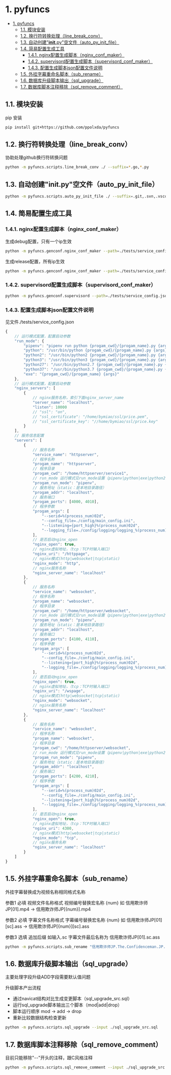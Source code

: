 ﻿# 1. pyfuncs

<!-- TOC -->

- [1. pyfuncs](#1-pyfuncs)
    - [1.1. 模块安装](#11-模块安装)
    - [1.2. 换行符转换处理（line_break_conv）](#12-换行符转换处理line_break_conv)
    - [1.3. 自动创建"__init__.py"空文件（auto_py_init_file）](#13-自动创建__init__py空文件auto_py_init_file)
    - [1.4. 简易配置生成工具](#14-简易配置生成工具)
        - [1.4.1. nginx配置生成脚本（nginx_conf_maker）](#141-nginx配置生成脚本nginx_conf_maker)
        - [1.4.2. supervisord配置生成脚本（supervisord_conf_maker）](#142-supervisord配置生成脚本supervisord_conf_maker)
        - [1.4.3. 配置生成脚本json配置文件说明](#143-配置生成脚本json配置文件说明)
    - [1.5. 外挂字幕重命名脚本（sub_rename）](#15-外挂字幕重命名脚本sub_rename)
    - [1.6. 数据库升级脚本输出（sql_upgrade）](#16-数据库升级脚本输出sql_upgrade)
    - [1.7. 数据库脚本注释移除（sql_remove_comment）](#17-数据库脚本注释移除sql_remove_comment)

<!-- /TOC -->

## 1.1. 模块安装

pip 安装

```bash
pip install git+https://github.com/ppolxda/pyfuncs
```

## 1.2. 换行符转换处理（line_break_conv）

协助处理github换行符转换问题

```bash
python -m pyfuncs.scripts.line_break_conv ./ --suffix=*.go,*.py
```

## 1.3. 自动创建"__init__.py"空文件（auto_py_init_file）

```bash
python -m pyfuncs.scripts.auto_py_init_file ./ --suffix=.git,.svn,.vscode,__pycache__
```

## 1.4. 简易配置生成工具

### 1.4.1. nginx配置生成脚本（nginx_conf_maker）

生成debug配置，只有一个ip生效

```bash
python -m pyfuncs.genconf.nginx_conf_maker --path=./tests/service_config.json --out_path=./tests/nginx.conf --debug=True
```

生成release配置，所有ip生效

```bash
python -m pyfuncs.genconf.nginx_conf_maker --path=./tests/service_config.json --out_path=./tests/nginx.conf
```

### 1.4.2. supervisord配置生成脚本（supervisord_conf_maker）

```bash
python -m pyfuncs.genconf.supervisord --path=./tests/service_config.json --out_path=./tests/nginx.conf
```

### 1.4.3. 配置生成脚本json配置文件说明

见文件./tests/service_config.json

```js
{
    // 运行模式配置，配置启动参数
    "run_mode": {
        "pipenv": "pipenv run python {progam_cwd}/{progam_name}.py {args}",
        "python": "/usr/bin/python {progam_cwd}/{progam_name}.py {args}",
        "python2": "/usr/bin/python2 {progam_cwd}/{progam_name}.py {args}",
        "python3": "/usr/bin/python3 {progam_cwd}/{progam_name}.py {args}",
        "python27": "/usr/bin/python2.7 {progam_cwd}/{progam_name}.py {args}",
        "python37": "/usr/bin/python3.7 {progam_cwd}/{progam_name}.py {args}",
        "exe": "{progam_cwd}/{progam_name} {args}"
    },
    // 运行模式配置，配置启动参数
    "nginx_servers": [
        {
            // nginx服务名称，索引下面nginx_server_name
            "server_name": "localhost",
            "listen": 10000
            // "ssl": "on",
            // "ssl_certificate": "/home/bymiao/ssl/price.pem",
            // "ssl_certificate_key": "//home/bymiao/ssl/price.key"
        }
    ],
    // 服务信息配置
    "servers": [
        {
            // 服务名称
            "service_name": "httpserver",
            // 程序名称
            "progam_name": "httpserver",
            // 程序目录
            "progam_cwd": "/home/httpserver/service1",
            // run_mode 运行模式见run_mode设置（pipenv|python|exe|python2|python3）
            "progam_run_mode": "pipenv",
            // 服务地址（static：是本地目录路径）
            "progam_addr": "localhost",
            // 服务端口
            "progam_ports": [4000, 4010],
            // 程序参数
            "progam_args": [
                "--serid=%(process_num)02d",
                "--config_file=./config/main_config.ini",
                "--listening={port_high}%(process_num)02d",
                "--logging_file=./config/logging/logging_%(process_num)02d.ini"
            ],
            // 是否启动nginx_open
            "nginx_open": true,
            // nginx虚拟地址，（tcp：TCP时输入端口）
            "nginx_uri": "/httppage",
            // nginx模式(http|websocket|tcp|static)
            "nginx_mode": "http",
            // nginx服务名称
            "nginx_server_name": "localhost"
        },
        {
            // 服务名称
            "service_name": "websocket",
            // 程序名称
            "progam_name": "websocket",
            // 程序目录
            "progam_cwd": "/home/httpserver/websocket",
            // run_mode 运行模式见run_mode设置（pipenv|python|exe|python2|python3）
            "progam_run_mode": "pipenv",
            // 服务地址（static：是本地目录路径）
            "progam_addr": "localhost",
            // 服务端口
            "progam_ports": [4100, 4110],
            // 程序参数
            "progam_args": [
                "--serid=%(process_num)02d",
                "--config_file=./config/main_config.ini",
                "--listening={port_high}%(process_num)02d",
                "--logging_file=./config/logging/logging_%(process_num)02d.ini"
            ],
            // 是否启动nginx_open
            "nginx_open": true,
            // nginx虚拟地址，（tcp：TCP时输入端口）
            "nginx_uri": "/wspage",
            // nginx模式(http|websocket|tcp|static)
            "nginx_mode": "websocket",
            // nginx服务名称
            "nginx_server_name": "localhost"
        },
        {
            // 服务名称
            "service_name": "websocket",
            // 程序名称
            "progam_name": "websocket",
            // 程序目录
            "progam_cwd": "/home/httpserver/websocket",
            // run_mode 运行模式见run_mode设置（pipenv|python|exe|python2|python3）
            "progam_run_mode": "pipenv",
            // 服务地址（static：是本地目录路径）
            "progam_addr": "localhost",
            // 服务端口
            "progam_ports": [4200, 4210],
            // 程序参数
            "progam_args": [
                "--serid=%(process_num)02d",
                "--config_file=./config/main_config.ini",
                "--listening={port_high}%(process_num)02d",
                "--logging_file=./config/logging/logging_%(process_num)02d.ini"
            ],
            // 是否启动nginx_open
            "nginx_open": true,
            // nginx虚拟地址，（tcp：TCP时输入端口）
            "nginx_uri": 4300,
            // nginx模式(http|websocket|tcp|static)
            "nginx_mode": "tcp",
            // nginx服务名称
            "nginx_server_name": "localhost"
        }
    ]
}
```

## 1.5. 外挂字幕重命名脚本（sub_rename）

外挂字幕替换成为视频名称相同格式名称

参数1 必填 视频文件名称格式 视频编号替换宏名称 {num} 如 信用欺诈师JP[01].mp4 -> 信用欺诈师JP[{num}].mp4

参数2 必填 字幕文件名称格式 字幕编号替换宏名称 {num} 如 信用欺诈师JP[01][sc].ass -> 信用欺诈师JP[{num}][sc].ass

参数3 选填 追加后缀 如输入.sc 字幕文件最后名称为  信用欺诈师JP[01].sc.ass

```bash
python -m pyfuncs.scripts.sub_rename "信用欺诈师JP.The.Confidenceman.JP.Ep{num}.Chi_Jap.HDTVrip.1280X720-ZhuixinFan.mp4" "信用欺诈师JP.Ep{num}.HD720P中日字幕.ass" ".sc"
```

## 1.6. 数据库升级脚本输出（sql_upgrade）

主要处理字段升级ADD字段需要默认值问题

升级脚本产出流程

- 通过navicat结构对比生成变更脚本（sql_upgrade_src.sql）
- 运行sql_upgrade脚本输出三个脚本（mod|add|drop）
- 脚本运行顺序 mod -> add -> drop
- 重新比较数据结构检查更新

```bash
python -m pyfuncs.scripts.sql_upgrade --input ./sql_upgrade_src.sql
```

## 1.7. 数据库脚本注释移除（sql_remove_comment）

目前只能移除"--"开头的注释，跟C风格注释

```bash
python -m pyfuncs.scripts.sql_remove_comment --input ./sql_upgrade_src.sql
```
